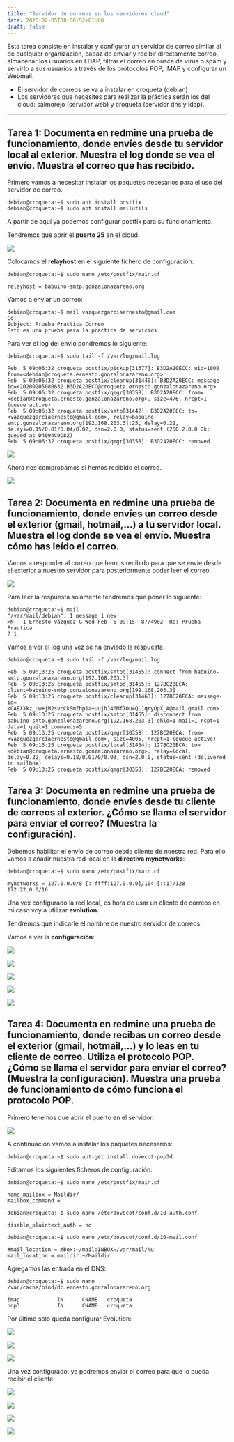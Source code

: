 ```yaml
---
title: "Servidor de correos en los servidores cloud"
date: 2020-02-05T08:50:52+01:00
draft: false
---
```


Esta tarea consiste en instalar y configurar un servidor de correo similar al de cualquier organización, capaz de enviar y recibir directamente correo, almacenar los usuarios en LDAP, filtrar el correo en busca de virus o spam y servirlo a sus usuarios a través de los protocolos POP, IMAP y configurar un Webmail.

- El servidor de correos se va a instalar en croqueta (debian)
- Los servidores que necesites para realizar la práctica serán los del cloud: salmorejo (servidor web) y croqueta (servidor dns y ldap).

***

## Tarea 1: Documenta en redmine una prueba de funcionamiento, donde envíes desde tu servidor local al exterior. Muestra el log donde se vea el envío. Muestra el correo que has recibido.

Primero vamos a necesitar instalar los paquetes necesarios para el uso del servidor de correo.

```
debian@croqueta:~$ sudo apt install postfix
debian@croqueta:~$ sudo apt install mailutils
```

A partir de aquí ya podemos configurar postfix para su funcionamiento.

Tendremos que abrir el **puerto 25** en el cloud.

![](https://i.imgur.com/jXvII3O.png)

Colocamos el **relayhost** en el siguiente fichero de configuración:

```
debian@croqueta:~$ sudo nano /etc/postfix/main.cf

relayhost = babuino-smtp.gonzalonazareno.org
```

Vamos a enviar un correo:

```
debian@croqueta:~$ mail vazquezgarciaernesto@gmail.com
Cc: 
Subject: Prueba Practica Correo
Esto es una prueba para la practica de servicios

```

Para ver el log del envio pondremos lo siguiente:

```
debian@croqueta:~$ sudo tail -f /var/log/mail.log 

Feb  5 09:06:32 croqueta postfix/pickup[31377]: B3D2A20ECC: uid=1000 from=<debian@croqueta.ernesto.gonzalonazareno.org>
Feb  5 09:06:32 croqueta postfix/cleanup[31440]: B3D2A20ECC: message-id=<20200205080632.B3D2A20ECC@croqueta.ernesto.gonzalonazareno.org>
Feb  5 09:06:32 croqueta postfix/qmgr[30358]: B3D2A20ECC: from=<debian@croqueta.ernesto.gonzalonazareno.org>, size=476, nrcpt=1 (queue active)
Feb  5 09:06:32 croqueta postfix/smtp[31442]: B3D2A20ECC: to=<vazquezgarciaernesto@gmail.com>, relay=babuino-smtp.gonzalonazareno.org[192.168.203.3]:25, delay=0.22, delays=0.15/0.01/0.04/0.02, dsn=2.0.0, status=sent (250 2.0.0 Ok: queued as D4094C9D82)
Feb  5 09:06:32 croqueta postfix/qmgr[30358]: B3D2A20ECC: removed
```

![](https://i.imgur.com/UnoBeli.png)

Ahora nos comprobamos si hemos recibido el correo.

![](https://i.imgur.com/QUOpJzj.png)

## Tarea 2: Documenta en redmine una prueba de funcionamiento, donde envíes un correo desde el exterior (gmail, hotmail,…) a tu servidor local. Muestra el log donde se vea el envío. Muestra cómo has leído el correo.

Vamos a responder al correo que hemos recibido para que se envie desde el exterior a nuestro servidor para posteriormente poder leer el correo.

![](https://i.imgur.com/aq6uZTP.png)

Para leer la respuesta solamente tendremos que poner lo siguiente:

```
debian@croqueta:~$ mail
"/var/mail/debian": 1 message 1 new
>N   1 Ernesto Vázquez G Wed Feb  5 09:15  87/4902  Re: Prueba Practica
? 1
```

Vamos a ver el log una vez se ha enviado la respuesta.

```
debian@croqueta:~$ sudo tail -f /var/log/mail.log

Feb  5 09:13:25 croqueta postfix/smtpd[31455]: connect from babuino-smtp.gonzalonazareno.org[192.168.203.3]
Feb  5 09:13:25 croqueta postfix/smtpd[31455]: 127BC20ECA: client=babuino-smtp.gonzalonazareno.org[192.168.203.3]
Feb  5 09:13:25 croqueta postfix/cleanup[31463]: 127BC20ECA: message-id=<CAEXXkz_Uw+jM2svcCkSmZhp1a+uujhJ46Mf7Ou=QL1qryOpX_A@mail.gmail.com>
Feb  5 09:13:25 croqueta postfix/smtpd[31455]: disconnect from babuino-smtp.gonzalonazareno.org[192.168.203.3] ehlo=1 mail=1 rcpt=1 data=1 quit=1 commands=5
Feb  5 09:13:25 croqueta postfix/qmgr[30358]: 127BC20ECA: from=<vazquezgarciaernesto@gmail.com>, size=4005, nrcpt=1 (queue active)
Feb  5 09:13:25 croqueta postfix/local[31464]: 127BC20ECA: to=<debian@croqueta.ernesto.gonzalonazareno.org>, relay=local, delay=0.22, delays=0.18/0.01/0/0.03, dsn=2.0.0, status=sent (delivered to mailbox)
Feb  5 09:13:25 croqueta postfix/qmgr[30358]: 127BC20ECA: removed
```

## Tarea 3: Documenta en redmine una prueba de funcionamiento, donde envíes desde tu cliente de correos al exterior. ¿Cómo se llama el servidor para enviar el correo? (Muestra la configuración).

Debemos habilitar el envío de correo desde cliente de nuestra red. Para ello vamos a añadir nuestra red local en la **directiva mynetworks**:

```
debian@croqueta:~$ sudo nano /etc/postfix/main.cf

mynetworks = 127.0.0.0/8 [::ffff:127.0.0.0]/104 [::1]/128 172.22.0.0/16
```

Una vex configurado la red local, es hora de usar un cliente de correos en mi caso voy a utilizar **evolution.**

Tendremos que indicarle el nombre de nuestro servidor de correos.

Vamos a ver la **configuración**:

![](https://i.imgur.com/oW7mqCs.png)

![](https://i.imgur.com/j8PhUhe.png)

![](https://i.imgur.com/ockMFz5.png)

![](https://i.imgur.com/tTOZsZ5.png)

![](https://i.imgur.com/2HTaSyY.png)

## Tarea 4: Documenta en redmine una prueba de funcionamiento, donde recibas un correo desde el exterior (gmail, hotmail,…) y lo leas en tu cliente de correo. Utiliza el protocolo POP. ¿Cómo se llama el servidor para enviar el correo? (Muestra la configuración). Muestra una prueba de funcionamiento de cómo funciona el protocolo POP.

Primero tenemos que abrir el puerto en el servidor:

![](https://i.imgur.com/xSgboYH.png)

A continuación vamos a instalar los paquetes necesarios:

    debian@croqueta:~$ sudo apt-get install dovecot-pop3d

Editamos los siguientes ficheros de configuración:

```
debian@croqueta:~$ sudo nano /etc/postfix/main.cf

home_mailbox = Maildir/
mailbox_command =
```

```
debian@croqueta:~$ sudo nano /etc/dovecot/conf.d/10-auth.conf

disable_plaintext_auth = no
```

```
debian@croqueta:~$ sudo nano /etc/dovecot/conf.d/10-mail.conf

#mail_location = mbox:~/mail:INBOX=/var/mail/%u
mail_location = maildir:~/Maildir
```

Agregamos las entrada en el DNS:

```
debian@croqueta:~$ sudo nano /var/cache/bind/db.ernesto.gonzalonazareno.org 

imap            IN      CNAME   croqueta
pop3            IN      CNAME   croqueta
```

Por último solo queda configurar Evolution:

![](https://i.imgur.com/jZydd1m.png)

![](https://i.imgur.com/630zMr5.png)

![](https://i.imgur.com/707fGlk.png)

Una vez configurado, ya podremos enviar el correo para que lo pueda recibir el cliente.

![](https://i.imgur.com/SX8VNjA.png)

![](https://i.imgur.com/iMDgoer.png)

![](https://i.imgur.com/AMplVO4.png)

![](https://i.imgur.com/dcsoX5u.png)

